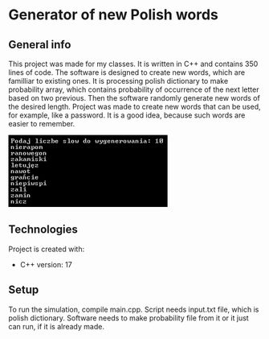 # Generator of new Polish words

## General info

This project was made for my classes. It is written in C++ and contains 350 lines of code. The software is designed to create new words, which are familliar to existing ones. It is processing polish dictionary to make probability array, which contains probability of occurrence of the next letter based on two previous. Then the software randomly generate new words of the desired length. Project was made to create new words that can be used, for example, like a password. It is a good idea, because such words are easier to remember.

![](Screen/screen.png)


## Technologies

Project is created with:
* C++ version: 17


## Setup
To run the simulation, compile main.cpp. Script needs input.txt file, which is polish dictionary. Software needs to make probability file from it or it just can run, if it is already made.

